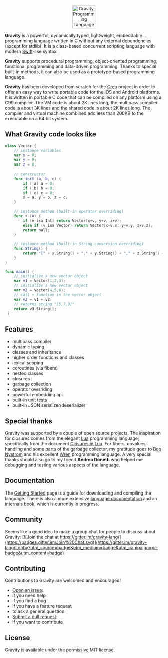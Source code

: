 <p align="center" >
<img src="https://raw.githubusercontent.com/marcobambini/gravity/master/docs/images/logo-gravity.png" height="74px" alt="Gravity Programming Language" title="Gravity Programming Language">
</p>

**Gravity** is a powerful, dynamically typed, lightweight, embeddable programming language written in C without any external dependencies (except for stdlib). It is a class-based concurrent scripting language with modern <a href="https://github.com/apple/swift">Swift</a>-like syntax.

**Gravity** supports procedural programming, object-oriented programming, functional programming and data-driven programming. Thanks to special built-in methods, it can also be used as a prototype-based programming language.

**Gravity** has been developed from scratch for the <a href="http://creolabs.com" target="_blank">Creo</a> project in order to offer an easy way to write portable code for the iOS and Android platforms. It is written in portable C code that can be compiled on any platform using a C99 compiler. The VM code is about 2K lines long, the multipass compiler code is about 3K lines and the shared code is about 2K lines long. The compiler and virtual machine combined add less than 200KB to the executable on a 64 bit system.

## What Gravity code looks like

```swift
class Vector {
	// instance variables
	var x = 0;
	var y = 0;
	var z = 0;
	
	// constructor
	func init (a, b, c) {
		if (!a) a = 0;
		if (!b) b = 0;
		if (!c) c = 0;
		x = a; y = b; z = c;
	}
	
	// instance method (built-in operator overriding)
	func + (v) {
		if (v isa Int) return Vector(x+v, y+v, z+v);
		else if (v isa Vector) return Vector(x+v.x, y+v.y, z+v.z);
		return null;
	}
  	
	// instance method (built-in String conversion overriding)
	func String() {
		return "[" + x.String() + "," + y.String() + "," + z.String() + "]";
	}
}

func main() {
	// initialize a new vector object
	var v1 = Vector(1,2,3);
	// initialize a new vector object
	var v2 = Vector(4,5,6);
	// call + function in the vector object
	var v3 = v1 + v2;
	// returns string "[5,7,9]"
	return v3.String();
 }
 ```

## Features
* multipass compiler
* dynamic typing
* classes and inheritance
* higher order functions and classes
* lexical scoping
* coroutines (via fibers)
* nested classes
* closures
* garbage collection
* operator overriding
* powerful embedding api
* built-in unit tests
* built-in JSON serializer/deserializer

## Special thanks
Gravity was supported by a couple of open source projects. The inspiration for closures comes from the elegant <a href="http://www.lua.org" target="_blank">Lua</a> programming language; specifically from the document <a href="http://www.cs.tufts.edu/~nr/cs257/archive/roberto-ierusalimschy/closures-draft.pdf">Closures in Lua</a>. For fibers, upvalues handling and some parts of the garbage collector, my gratitude goes to <a href="http://journal.stuffwithstuff.com" target="_blank">Bob Nystrom</a> and his excellent <a href="https://github.com/munificent/wren">Wren</a> programming language. A very special thanks should also go to my friend **Andrea Donetti** who helped me debugging and testing various aspects of the language.

## Documentation
The <a href="https://marcobambini.github.io/gravity/getting-started.html">Getting Started</a> page is a guide for downloading and compiling the language. There is also a more extensive <a href="https://marcobambini.github.io/gravity/index.html">language documentation</a> and an <a href="https://marcobambini.github.io/gravity/internals/index.html">internals book</a>, which is currently in progress.

## Community
Seems like a good idea to make a group chat for people to discuss about Gravity: [![Join the chat at https://gitter.im/gravity-lang/](https://badges.gitter.im/Join%20Chat.svg)](https://gitter.im/gravity-lang/Lobby?utm_source=badge&utm_medium=badge&utm_campaign=pr-badge&utm_content=badge)

## Contributing
Contributions to Gravity are welcomed and encouraged!
* <a href="https://github.com/marcobambini/gravity/issues/new">Open an issue</a>:
 * if you need help
 * if you find a bug
 * if you have a feature request
 * to ask a general question
* <a href="https://github.com/marcobambini/gravity/pulls">Submit a pull request</a>:
 * if you want to contribute

## License
Gravity is available under the permissive MIT license.
